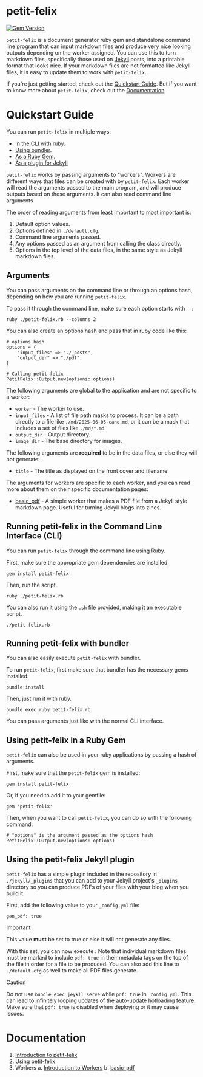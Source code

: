 # petit-felix

[![Gem Version](https://badge.fury.io/rb/petit-felix.svg)](https://badge.fury.io/rb/petit-felix)

``petit-felix`` is a document generator ruby gem and standalone command line program that can input markdown files and produce very nice looking outputs depending on the worker assigned. You can use this to turn markdown files, specifically those used on [Jekyll](https://jekyllrb.com/) posts, into a printable format that looks nice. If your markdown files are not formatted like Jekyll files, it is easy to update them to work with ``petit-felix``.

If you're just getting started, check out the [Quickstart Guide](#quickstart-guide). But if you want to know more about ``petit-felix``, check out the [Documentation](#documentation).

# Quickstart Guide

You can run ``petit-felix`` in multiple ways:

- [In the CLI with ruby](#running-petit-felix-in-the-command-line-interface-cli).
- [Using bundler](#running-petit-felix-with-bundler).
- [As a Ruby Gem](#using-petit-felix-in-a-ruby-gem).
- [As a plugin for Jekyll](#using-the-petit-felix-jekyll-plugin)

``petit-felix`` works by passing arguments to "workers". Workers are different ways that files can be created with by ``petit-felix``. Each worker will read the arguments passed to the main program, and will produce outputs based on these arguments. It can also read command line arguments

The order of reading arguments from least important to most important is:

1. Default option values.
2. Options defined in ``./default.cfg``.
3. Command line arguments passed.
4. Any options passed as an argument from calling the class directly.
5. Options in the top level of the data files, in the same style as Jekyll markdown files.

## Arguments

You can pass arguments on the command line or through an options hash, depending on how you are running ``petit-felix``. 

To pass it through the command line, make sure each option starts with ``--``:

```
ruby ./petit-felix.rb --columns 2
``` 

You can also create an options hash and pass that in ruby code like this:

```
# options hash
options = {
	"input_files" => "./_posts",
	"output_dir" => "./pdf",
}

# Calling petit-felix
PetitFelix::Output.new(options: options)
```

The following arguments are global to the application and are not specific to a worker:
* ``worker`` - The worker to use.
* ``input_files`` - A list of file path masks to process. It can be a path directly to a file like ``./md/2025-06-05-cane.md``, or it can be a mask that includes a set of files like ``./md/*.md``
* ``output_dir`` - Output directory.
* ``image_dir`` - The base directory for images.

The following arguments are **required** to be in the data files, or else they will not generate:
* ``title`` - The title as displayed on the front cover and filename.

The arguments for workers are specific to each worker, and you can read more about them on their specific documentation pages:

- [basic_pdf](docs/workers/basic_pdf) - A simple worker that makes a PDF file from a Jekyll style markdown page. Useful for turning Jekyll blogs into zines.

## Running petit-felix in the Command Line Interface (CLI)

You can run ``petit-felix`` through the command line using Ruby.

First, make sure the appropriate gem dependencies are installed:

```
gem install petit-felix
```

Then, run the script.

```
ruby ./petit-felix.rb
```

You can also run it using the ``.sh`` file provided, making it an executable script.

```
./petit-felix.rb
```

## Running petit-felix with bundler

You can also easily execute ``petit-felix`` with bundler.

To run ``petit-felix``, first make sure that bundler has the necessary gems installed.

```
bundle install
```

Then, just run it with ruby.

```
bundle exec ruby petit-felix.rb
```

You can pass arguments just like with the normal CLI interface.

## Using petit-felix in a Ruby Gem

``petit-felix`` can also be used in your ruby applications by passing a hash of arguments.

First, make sure that the ``petit-felix`` gem is installed:

```
gem install petit-felix
```

Or, if you need to add it to your gemfile:

```
gem 'petit-felix'
```

Then, when you want to call ``petit-felix``, you can do so with the following command:

```
# "options" is the argument passed as the options hash
PetitFelix::Output.new(options: options)
```

## Using the petit-felix Jekyll plugin

``petit-felix`` has a simple plugin included in the repository in ``./jekyll/_plugins`` that you can add to your Jekyll project's ``_plugins`` directory so you can produce PDFs of your files with your blog when you build it.

First, add the following value to your ``_config.yml`` file:

```
gen_pdf: true
```

> [!IMPORTANT]  
> This value **must** be set to true or else it will not generate any files.

With this set, you can now execute . Note that individual markdown files must be marked to include ``pdf: true`` in their metadata tags on the top of the file in order for a file to be produced. You can also add this line to ``./default.cfg`` as well to make all PDF files generate.

> [!CAUTION]
> Do not use ``bundle exec jeykll serve`` while ``pdf: true`` in ``_config.yml``. This can lead to infinitely looping updates of the auto-update hotloading feature. Make sure that ``pdf: true`` is disabled when deploying or it may cause issues.

# Documentation

1. [Introduction to petit-felix](docs/intro)
2. [Using petit-felix](docs/using)
3. Workers
	a. [Introduction to Workers](docs/workers/intro)
	b. [basic-pdf](docs/workers/basic_pdf)

